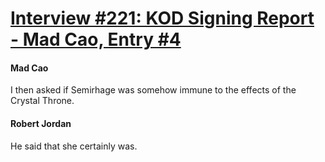 # [Interview #221: KOD Signing Report - Mad Cao, Entry #4](https://www.theoryland.com/intvmain.php?i=221#4)

#### Mad Cao

I then asked if Semirhage was somehow immune to the effects of the Crystal Throne.

#### Robert Jordan

He said that she certainly was.

